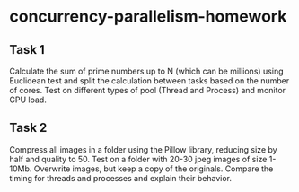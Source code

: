 # concurrency-parallelism-homework

## Task 1
Calculate the sum of prime numbers up to N (which can be millions) using Euclidean test and split the calculation between tasks based on the number of cores. Test on different types of pool (Thread and Process) and monitor CPU load.

## Task 2
Compress all images in a folder using the Pillow library, reducing size by half and quality to 50. Test on a folder with 20-30 jpeg images of size 1-10Mb. Overwrite images, but keep a copy of the originals. Compare the timing for threads and processes and explain their behavior.
